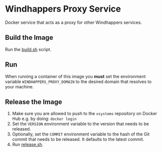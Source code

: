 # Windhappers Proxy Service

Docker service that acts as a proxy for other Windhappers services.


## Build the Image

Run the [build.sh](build.sh) script.


## Run

When running a container of this image you **must** set the environment variable `WINDHAPPERS_PROXY_DOMAIN` to the desired domain that resolves to your machine.


## Release the Image

1. Make sure you are allowed to push to the `xsystems` repository on Docker Hub e.g. by doing: `docker login`
2. Set the `VERSION` environment variable to the version that needs to be released.
3. Optionally, set the `COMMIT` environment variable to the hash of the Git commit that needs to be released. It defaults to the latest commit.
4. Run [release.sh](release.sh).

